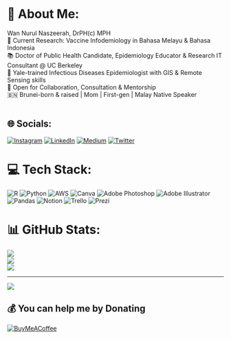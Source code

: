 # 💫 About Me:
Wan Nurul Naszeerah, DrPH(c) MPH<br>📲 Current Research: Vaccine Infodemiology in Bahasa Melayu & Bahasa Indonesia <br>📚 Doctor of Public Health Candidate, Epidemiology Educator & Research IT Consultant @ UC Berkeley<br>🦠 Yale-trained Infectious Diseases Epidemiologist with GIS & Remote Sensing skills<br>🤝 Open for Collaboration, Consultation & Mentorship<br>🇧🇳 Brunei-born & raised | Mom | First-gen | Malay Native Speaker<br><br>


## 🌐 Socials:
[![Instagram](https://img.shields.io/badge/Instagram-%23E4405F.svg?logo=Instagram&logoColor=white)](https://instagram.com/naszeerah) [![LinkedIn](https://img.shields.io/badge/LinkedIn-%230077B5.svg?logo=linkedin&logoColor=white)](https://linkedin.com/in/naszeerah) [![Medium](https://img.shields.io/badge/Medium-12100E?logo=medium&logoColor=white)](https://medium.com/@naszeerah) [![Twitter](https://img.shields.io/badge/Twitter-%231DA1F2.svg?logo=Twitter&logoColor=white)](https://twitter.com/naszeerah) 

# 💻 Tech Stack:
![R](https://img.shields.io/badge/r-%23276DC3.svg?style=for-the-badge&logo=r&logoColor=white) ![Python](https://img.shields.io/badge/python-3670A0?style=for-the-badge&logo=python&logoColor=ffdd54) ![AWS](https://img.shields.io/badge/AWS-%23FF9900.svg?style=for-the-badge&logo=amazon-aws&logoColor=white) ![Canva](https://img.shields.io/badge/Canva-%2300C4CC.svg?style=for-the-badge&logo=Canva&logoColor=white) ![Adobe Photoshop](https://img.shields.io/badge/adobephotoshop-%2331A8FF.svg?style=for-the-badge&logo=adobephotoshop&logoColor=white) ![Adobe Illustrator](https://img.shields.io/badge/adobeillustrator-%23FF9A00.svg?style=for-the-badge&logo=adobeillustrator&logoColor=white) ![Pandas](https://img.shields.io/badge/pandas-%23150458.svg?style=for-the-badge&logo=pandas&logoColor=white) ![Notion](https://img.shields.io/badge/Notion-%23000000.svg?style=for-the-badge&logo=notion&logoColor=white) ![Trello](https://img.shields.io/badge/Trello-%23026AA7.svg?style=for-the-badge&logo=Trello&logoColor=white) ![Prezi](https://img.shields.io/badge/Prezi-%23000000.svg?style=for-the-badge&logo=Prezi&logoColor=white)
# 📊 GitHub Stats:
![](https://github-readme-stats.vercel.app/api?username=naszeerah&theme=buefy&hide_border=false&include_all_commits=false&count_private=false)<br/>
![](https://github-readme-streak-stats.herokuapp.com/?user=naszeerah&theme=buefy&hide_border=false)<br/>
![](https://github-readme-stats.vercel.app/api/top-langs/?username=naszeerah&theme=buefy&hide_border=false&include_all_commits=false&count_private=false&layout=compact)

---
[![](https://visitcount.itsvg.in/api?id=naszeerah&icon=9&color=1)](https://visitcount.itsvg.in)

  ## 💰 You can help me by Donating
  [![BuyMeACoffee](https://img.shields.io/badge/Buy%20Me%20a%20Coffee-ffdd00?style=for-the-badge&logo=buy-me-a-coffee&logoColor=black)](https://buymeacoffee.com/naszeerah) 

  <!-- Proudly created with GPRM ( https://gprm.itsvg.in ) -->
  
